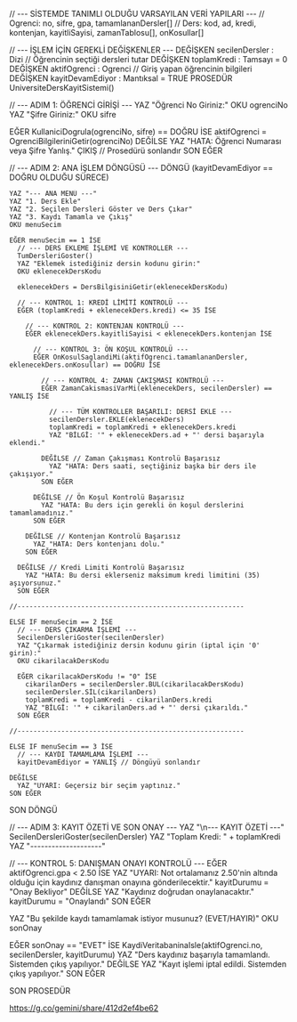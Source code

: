 // --- SİSTEMDE TANIMLI OLDUĞU VARSAYILAN VERİ YAPILARI ---
// Ogrenci: no, sifre, gpa, tamamlananDersler[]
// Ders: kod, ad, kredi, kontenjan, kayitliSayisi, zamanTablosu[], onKosullar[]

// --- İŞLEM İÇİN GEREKLİ DEĞİŞKENLER ---
DEĞİŞKEN secilenDersler : Dizi // Öğrencinin seçtiği dersleri tutar
DEĞİŞKEN toplamKredi : Tamsayı = 0
DEĞİŞKEN aktifOgrenci : Ogrenci // Giriş yapan öğrencinin bilgileri
DEĞİŞKEN kayitDevamEdiyor : Mantıksal = TRUE
PROSEDÜR UniversiteDersKayitSistemi()

  // --- ADIM 1: ÖĞRENCİ GİRİŞİ ---
  YAZ "Öğrenci No Giriniz:"
  OKU ogrenciNo
  YAZ "Şifre Giriniz:"
  OKU sifre

  EĞER KullaniciDogrula(ogrenciNo, sifre) == DOĞRU İSE
    aktifOgrenci = OgrenciBilgileriniGetir(ogrenciNo)
  DEĞİLSE
    YAZ "HATA: Öğrenci Numarası veya Şifre Yanlış."
    ÇIKIŞ // Prosedürü sonlandır
  SON EĞER

  // --- ADIM 2: ANA İŞLEM DÖNGÜSÜ ---
  DÖNGÜ (kayitDevamEdiyor == DOĞRU OLDUĞU SÜRECE)
    
    YAZ "--- ANA MENÜ ---"
    YAZ "1. Ders Ekle"
    YAZ "2. Seçilen Dersleri Göster ve Ders Çıkar"
    YAZ "3. Kaydı Tamamla ve Çıkış"
    OKU menuSecim

    EĞER menuSecim == 1 İSE
      // --- DERS EKLEME İŞLEMİ VE KONTROLLER ---
      TumDersleriGoster()
      YAZ "Eklemek istediğiniz dersin kodunu girin:"
      OKU eklenecekDersKodu
      
      eklenecekDers = DersBilgisiniGetir(eklenecekDersKodu)
      
      // --- KONTROL 1: KREDİ LİMİTİ KONTROLÜ ---
      EĞER (toplamKredi + eklenecekDers.kredi) <= 35 İSE
      
        // --- KONTROL 2: KONTENJAN KONTROLÜ ---
        EĞER eklenecekDers.kayitliSayisi < eklenecekDers.kontenjan İSE
          
          // --- KONTROL 3: ÖN KOŞUL KONTROLÜ ---
          EĞER OnKosulSaglandiMi(aktifOgrenci.tamamlananDersler, eklenecekDers.onKosullar) == DOĞRU İSE
            
            // --- KONTROL 4: ZAMAN ÇAKIŞMASI KONTROLÜ ---
            EĞER ZamanCakismasiVarMi(eklenecekDers, secilenDersler) == YANLIŞ İSE
              
              // --- TÜM KONTROLLER BAŞARILI: DERSİ EKLE ---
              secilenDersler.EKLE(eklenecekDers)
              toplamKredi = toplamKredi + eklenecekDers.kredi
              YAZ "BİLGİ: '" + eklenecekDers.ad + "' dersi başarıyla eklendi."
              
            DEĞİLSE // Zaman Çakışması Kontrolü Başarısız
              YAZ "HATA: Ders saati, seçtiğiniz başka bir ders ile çakışıyor."
            SON EĞER
            
          DEĞİLSE // Ön Koşul Kontrolü Başarısız
            YAZ "HATA: Bu ders için gerekli ön koşul derslerini tamamlamadınız."
          SON EĞER
          
        DEĞİLSE // Kontenjan Kontrolü Başarısız
          YAZ "HATA: Ders kontenjanı dolu."
        SON EĞER
        
      DEĞİLSE // Kredi Limiti Kontrolü Başarısız
        YAZ "HATA: Bu dersi eklerseniz maksimum kredi limitini (35) aşıyorsunuz."
      SON EĞER
    
    //---------------------------------------------------------

    ELSE IF menuSecim == 2 İSE
      // --- DERS ÇIKARMA İŞLEMİ ---
      SecilenDersleriGoster(secilenDersler)
      YAZ "Çıkarmak istediğiniz dersin kodunu girin (iptal için '0' girin):"
      OKU cikarilacakDersKodu
      
      EĞER cikarilacakDersKodu != "0" İSE
        cikarilanDers = secilenDersler.BUL(cikarilacakDersKodu)
        secilenDersler.SİL(cikarilanDers)
        toplamKredi = toplamKredi - cikarilanDers.kredi
        YAZ "BİLGİ: '" + cikarilanDers.ad + "' dersi çıkarıldı."
      SON EĞER
      
    //---------------------------------------------------------
    
    ELSE IF menuSecim == 3 İSE
      // --- KAYDI TAMAMLAMA İŞLEMİ ---
      kayitDevamEdiyor = YANLIŞ // Döngüyü sonlandır
      
    DEĞİLSE
      YAZ "UYARI: Geçersiz bir seçim yaptınız."
    SON EĞER
    
  SON DÖNGÜ

  // --- ADIM 3: KAYIT ÖZETİ VE SON ONAY ---
  YAZ "\n--- KAYIT ÖZETİ ---"
  SecilenDersleriGoster(secilenDersler)
  YAZ "Toplam Kredi: " + toplamKredi
  YAZ "--------------------"

  // --- KONTROL 5: DANIŞMAN ONAYI KONTROLÜ ---
  EĞER aktifOgrenci.gpa < 2.50 İSE
    YAZ "UYARI: Not ortalamanız 2.50'nin altında olduğu için kaydınız danışman onayına gönderilecektir."
    kayitDurumu = "Onay Bekliyor"
  DEĞİLSE
    YAZ "Kaydınız doğrudan onaylanacaktır."
    kayitDurumu = "Onaylandı"
  SON EĞER

  YAZ "Bu şekilde kaydı tamamlamak istiyor musunuz? (EVET/HAYIR)"
  OKU sonOnay
  
  EĞER sonOnay == "EVET" İSE
    KaydiVeritabaninaIsle(aktifOgrenci.no, secilenDersler, kayitDurumu)
    YAZ "Ders kaydınız başarıyla tamamlandı. Sistemden çıkış yapılıyor."
  DEĞİLSE
    YAZ "Kayıt işlemi iptal edildi. Sistemden çıkış yapılıyor."
  SON EĞER
  
SON PROSEDÜR

https://g.co/gemini/share/412d2ef4be62
